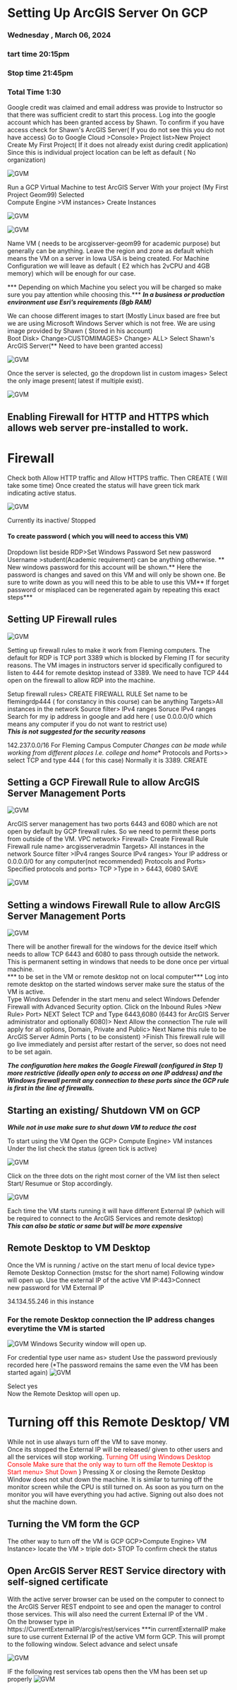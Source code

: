 
# Setting Up ArcGIS Server On GCP
### Wednesday , March 06, 2024 
### tart time 20:15pm 
### Stop time 21:45pm 
### Total Time 1:30  

 

Google credit was claimed and email address was provide to Instructor so that there was sufficient credit to start this process. 
  Log into the google account which has been granted access by Shawn. 
  To confirm if you have access check for Shawn's ArcGIS Server( If you do not see this you do not have access) 
Go to Google Cloud >Console> Project list>New Project 
Create My First Project( If it does not already exist during credit application)  
Since this is individual project location can be left as default ( No organization) 

![GVM](./images/GetImage.png)

Run a GCP Virtual Machine to test ArcGIS Server 
With your project (My First Project Geom99) Selected  
Compute Engine >VM instances> Create Instances 

![GVM](./images/GetImage1.png)

![GVM](./images/GetImage2.png)

Name VM ( needs to be arcgisserver-geom99 for academic purpose) but generally can be anything. 
Leave the region and zone as default which means the VM on a server in Iowa USA is being created. 
For Machine Configuration we will leave as default ( E2 which has 2vCPU and 4GB memory) which will be enough for our case. 

*** Depending on which Machine you select you will be charged so make sure you pay attention while choosing this.*** 
***In a business or production environment use Esri’s requirements (8gb RAM)*** 

We can choose different images to start (Mostly Linux based are free but we are using Microsoft Windows Server which is not free. 
We are using image provided by Shawn ( Stored in his account)  
Boot Disk> Change>CUSTOMIMAGES> Change> ALL> Select Shawn's ArcGIS Server(** Need to have been granted access) 

![GVM](./images/GetImage3.png)

Once the server is selected, go the dropdown list in custom images> Select the only image present( latest if multiple exist). 

![GVM](./images/GetImage4.png)

## Enabling Firewall for HTTP and HTTPS which allows web server pre-installed to work. 

# Firewall 

Check both Allow HTTP traffic and Allow HTTPS traffic. 
Then CREATE ( Will take some time) 
Once created the status will have green tick mark indicating active status. 

![GVM](./images/GetImage5.png)

Currently its inactive/ Stopped 


#### To create password ( which you will need to access this VM) 

Dropdown list beside RDP>Set Windows Password 
Set new password Username >student(Academic requirement) can be anything otherwise. 
** New windows password for this account will be shown.** 
Here the password is changes and saved on this VM and will only be shown one. Be sure to write down as you will need this to be able to use this VM** 
If forget password or misplaced can be regenerated again by repeating this exact steps*** 

 ## Setting UP Firewall rules 
![GVM](./images/GetImage6.png)

Setting up firewall rules to make it work from Fleming computers. The default for RDP is TCP port 3389 which is blocked by Fleming IT for security reasons. The VM images in instructors server id specifically configured to listen to 444 for remote desktop instead of 3389. We need to have TCP 444 open on the firewall to allow RDP into the machine.   

Setup firewall rules> CREATE FIREWALL RULE 
Set name to be flemingrdp444 ( for constancy in this course) can be anything 
Targets>All instances in the network 
Source filter> IPv4 ranges 
Soruce IPv4 ranges 
Search for my ip address in google and add here 
( use 0.0.0.0/0  which means any computer if you do not want to restrict use)  
***This is not suggested for the security reasons*** 

142.237.0.0/16  For Fleming Campus Computer 
*Changes can be made while working from different places I.e. college and home** 
Protocols and Ports>> select TCP and type 444 ( for this case) Normally it is 3389. 
CREATE 

## Setting a GCP Firewall Rule to allow ArcGIS Server Management Ports 

![GVM](./images/GetImage7.png)

ArcGIS server management has two ports 6443 and 6080 which are not open by default by GCP firewall rules. So we need to permit these ports from outside of the VM. 
VPC network> Firewall> Create Firewall Rule 
Firewall rule name> arcgisserveradmin 
Targets> All instances in the network 
Source filter >IPv4 ranges 
Source IPv4 ranges>  Your IP address or 0.0.0.0/0 for any computer(not recommended) 
Protocols and Ports> Specified protocols and ports> TCP >Type in > 6443, 6080 
SAVE 

![GVM](./images/GetImage8.png)

## Setting a windows Firewall Rule to allow ArcGIS Server Management Ports 

![GVM](./images/GetImage9.png)

There will be another firewall for the windows for the device itself which needs to allow TCP 6443 and 6080 to pass through outside the network. This is permanent setting in windows that needs to be done once per virtual machine.  
*** to be set in the VM or remote desktop not on local computer*** 
Log into remote desktop on the started windows server make sure the status of the VM is active.  
Type Windows Defender in the start menu and select Windows Defender Firewall with Advanced Security option. 
Click on the Inbound Rules >New Rule> Port> NEXT 
Select TCP and Type 6443,6080 (6443 for ArcGIS Server administrator and optionally 6080)> Next 
Allow the connection 
The rule will apply for all options, Domain, Private and Public> Next 
Name this rule to be ArcGIS Server Admin Ports ( to be consistent) >Finish 
This firewall rule will go live immediately and persist after restart of the server, so does not need to be set again.  

 

***The configuration here makes the Google Firewall (configured in Step 1) more restrictive (ideally open only to access on one IP address) and the Windows firewall permit any connection to these ports since the GCP rule is first in the line of firewalls.*** 

 

## Starting an existing/ Shutdown VM on GCP 

***While not in use make sure to shut down VM to reduce the cost*** 

To start using the VM 
Open the GCP> Compute Engine> VM instances 
Under the list check the status (green tick is active) 

![GVM](./images/GetImage10.png)

Click on the three dots on the right most corner of the VM list then select Start/ Resumue or Stop accordingly. 

![GVM](./images/GetImage11.png)

Each time the VM starts running it will have different External IP (which will be required to connect to the ArcGIS Services and remote desktop)  
***This can also be static or same but will be more expensive*** 

## Remote Desktop to VM Desktop 

Once the VM is running / active  on the start menu of local device type> Remote Desktop Connection (mstsc for the short name) 
Following window will open up. 
Use the external IP of the active VM 
IP:443>Connect  
new password for VM 
External IP 

34.134.55.246 in this instance 

 

### For the remote Desktop connection the IP address changes everytime the VM is started 
![GVM](./images/GetImage12.png)
Windows Security window will open up. 

For credential type user name as> student 
Use the password previously recorded here (*The password remains the same even the VM has been started again)
![GVM](./images/GetImage13.png)

Select yes  
Now the Remote Desktop will open up. 

 

 

# Turning off this Remote Desktop/ VM 

While not in use always turn off the VM to save money.  
Once its stopped the External IP will be released/ given to other users and all the services will stop working. 
<font color="red">Turning Off using Windows Desktop Console 
Make sure that the only way to turn off the Remote Desktop is  
Start menu> Shut Down </font>}
Pressing X or closing the Remote Desktop Window does  not shut down the machine. 
It is similar to turning off the monitor screen while the CPU is still turned on. As soon as you turn on the monitor you will have everything you had active. 
Signing out also does not shut the machine down.  

 

## Turning the VM form the GCP 

The other way to turn off the VM is GCP 
GCP>Compute Engine> VM Instance> locate the VM > triple dot> STOP 
To confirm check the status 

## Open ArcGIS Server REST Service directory with self-signed certificate 
With the active server browser can be used on the computer to connect to the ArcGIS Server REST endpoint to see and open the manager to control those services. This will also need the  current External IP of the VM .  
On the browser type in  
https://CurrentExternalIP/arcgis/rest/services 
***in currentExternalIP make sure to use current External IP of the active VM form GCP. 
This will prompt to the following window. Select advance and select unsafe 

![GVM](./images/GetImage14.png)

IF the following rest services tab opens then the VM has been set up properly 
![GVM](./images/GetImage15.png)




 








